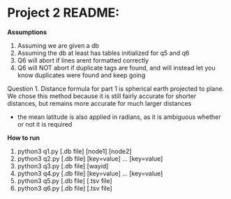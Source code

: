 # Project 2 README:
**Assumptions**
1. Assuming we are given a db
2. Assuming the db at least has tables initialized for q5 and q6
3. Q6 will abort if lines arent formatted correctly
4. Q6 will NOT abort if duplicate tags are found, and will instead let you know duplicates
were found and keep going

Question 1. Distance formula for part 1 is spherical earth projected to plane. We chose this method 
because it is still fairly accurate for shorter distances, but
remains more accurate for much larger distances
 * the mean latitude is also applied in radians, as it is ambiguous whether or not it is required
 
**How to run**
1. python3 q1.py [.db file] [node1] [node2]
2. python3 q2.py [.db file] [key=value] ... [key=value]
3. python3 q3.py [.db file] [wayid]
4. python3 q4.py [.db file] [key=value] ... [key=value]
5. python3 q5.py [.db file] [.tsv file]
6. python3 q6.py [.db file] [.tsv file]
